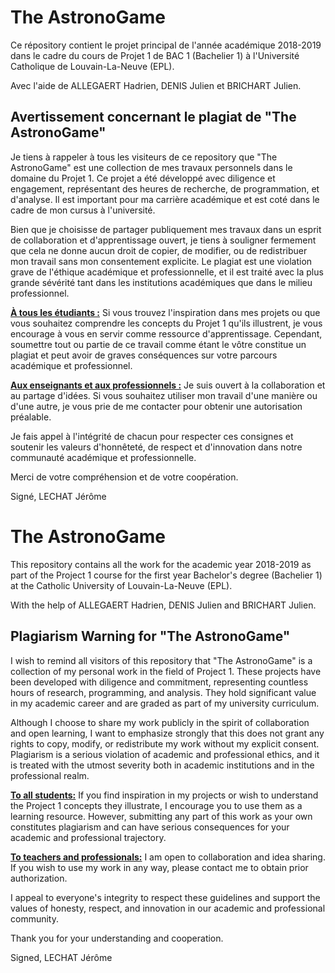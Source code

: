 # The AstronoGame
Ce répository contient le projet principal de l'année académique 2018-2019 dans le cadre du cours de Projet 1 de BAC 1 (Bachelier 1) à l'Université Catholique de Louvain-La-Neuve (EPL).

Avec l'aide de ALLEGAERT Hadrien, DENIS Julien et BRICHART Julien.

## Avertissement concernant le plagiat de "The AstronoGame"
Je tiens à rappeler à tous les visiteurs de ce repository que "The AstronoGame" est une collection de mes travaux personnels dans le domaine du Projet 1. Ce projet a été développé avec diligence et engagement, représentant des heures de recherche, de programmation, et d'analyse. Il est important pour ma carrière académique et est coté dans le cadre de mon cursus à l'université.

Bien que je choisisse de partager publiquement mes travaux dans un esprit de collaboration et d'apprentissage ouvert, je tiens à souligner fermement que cela ne donne aucun droit de copier, de modifier, ou de redistribuer mon travail sans mon consentement explicite. Le plagiat est une violation grave de l'éthique académique et professionnelle, et il est traité avec la plus grande sévérité tant dans les institutions académiques que dans le milieu professionnel.

**<ins>À tous les étudiants :</ins>** Si vous trouvez l'inspiration dans mes projets ou que vous souhaitez comprendre les concepts du Projet 1 qu'ils illustrent, je vous encourage à vous en servir comme ressource d'apprentissage. Cependant, soumettre tout ou partie de ce travail comme étant le vôtre constitue un plagiat et peut avoir de graves conséquences sur votre parcours académique et professionnel.

**<ins>Aux enseignants et aux professionnels :</ins>** Je suis ouvert à la collaboration et au partage d'idées. Si vous souhaitez utiliser mon travail d'une manière ou d'une autre, je vous prie de me contacter pour obtenir une autorisation préalable.

Je fais appel à l'intégrité de chacun pour respecter ces consignes et soutenir les valeurs d'honnêteté, de respect et d'innovation dans notre communauté académique et professionnelle.

Merci de votre compréhension et de votre coopération.



Signé, LECHAT Jérôme




# The AstronoGame
This repository contains all the work for the academic year 2018-2019 as part of the Project 1 course for the first year Bachelor's degree (Bachelier 1) at the Catholic University of Louvain-La-Neuve (EPL).

With the help of ALLEGAERT Hadrien, DENIS Julien and BRICHART Julien.

## Plagiarism Warning for "The AstronoGame"
I wish to remind all visitors of this repository that "The AstronoGame" is a collection of my personal work in the field of Project 1. These projects have been developed with diligence and commitment, representing countless hours of research, programming, and analysis. They hold significant value in my academic career and are graded as part of my university curriculum.

Although I choose to share my work publicly in the spirit of collaboration and open learning, I want to emphasize strongly that this does not grant any rights to copy, modify, or redistribute my work without my explicit consent. Plagiarism is a serious violation of academic and professional ethics, and it is treated with the utmost severity both in academic institutions and in the professional realm.

**<ins>To all students:</ins>** If you find inspiration in my projects or wish to understand the Project 1 concepts they illustrate, I encourage you to use them as a learning resource. However, submitting any part of this work as your own constitutes plagiarism and can have serious consequences for your academic and professional trajectory.

**<ins>To teachers and professionals:</ins>** I am open to collaboration and idea sharing. If you wish to use my work in any way, please contact me to obtain prior authorization.

I appeal to everyone's integrity to respect these guidelines and support the values of honesty, respect, and innovation in our academic and professional community.

Thank you for your understanding and cooperation.



Signed, LECHAT Jérôme